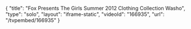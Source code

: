 {
    "title": "Fox Presents The Girls Summer 2012 Clothing Collection Washo",
    "type": "solo",
    "layout": "iframe-static",
    "videoId": "166935",
    "url": "\/tvpembed\/166935"
}